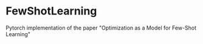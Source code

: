 # FewShotLearning
Pytorch implementation of the paper "Optimization as a Model for Few-Shot Learning"
